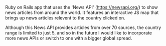Ruby on Rails app that uses the 'News API' (https://newsapi.org/) to show news articles from around the world. It features an interactive JS map that brings up news articles relevent to the country clicked on.

Although this News API provides articles from over 70 sources, the country range is limited to just 5, and so in the future I would like to incorporate more news APIs or switch to one with a bigger global spread.
